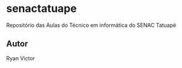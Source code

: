 # senactatuape
Repositório das Aulas do Técnico em informática do SENAC Tatuapé
## Autor 
Ryan Victor
